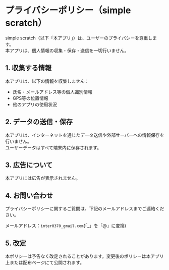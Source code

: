 # プライバシーポリシー（simple scratch）

simple scratch（以下「本アプリ」）は、ユーザーのプライバシーを尊重します。  
本アプリは、個人情報の収集・保存・送信を一切行いません。

## 1. 収集する情報

本アプリは、以下の情報を収集しません：

- 氏名・メールアドレス等の個人識別情報
- GPS等の位置情報
- 他のアプリの使用状況

## 2. データの送信・保存

本アプリは、インターネットを通じたデータ送信や外部サーバーへの情報保存を行いません。  
ユーザーデータはすべて端末内に保存されます。

## 3. 広告について

本アプリには広告が表示されません。

## 4. お問い合わせ

プライバシーポリシーに関するご質問は、下記のメールアドレスまでご連絡ください。

メールアドレス：`inter0370_gmail.com`(「_」を「@」に変換)

## 5. 改定

本ポリシーは予告なく改定されることがあります。変更後のポリシーは本アプリ上または配布ページにて公開されます。
